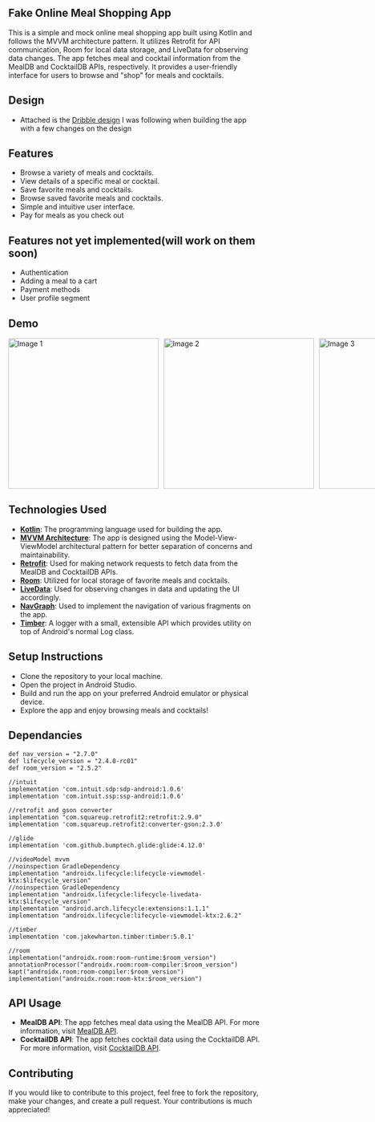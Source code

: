 ## Fake Online Meal Shopping App

This is a simple and mock online meal shopping app built using Kotlin and follows the MVVM architecture pattern. It utilizes Retrofit for API communication, Room for local data storage, and LiveData for observing data changes.
The app fetches meal and cocktail information from the MealDB and CocktailDB APIs, respectively. It provides a user-friendly interface for users to browse and "shop" for meals and cocktails.

## Design
- Attached is the [Dribble design](https://dribbble.com/shots/21826039-Food-App-Design) I was following when building the app with a few changes on the design

## Features

- Browse a variety of meals and cocktails.
- View details of a specific meal or cocktail.
- Save favorite meals and cocktails.
- Browse saved favorite meals and cocktails.
- Simple and intuitive user interface.
- Pay for meals as you check out

 ## Features not yet implemented(will work on them soon)
 
- Authentication
- Adding a meal to a cart
- Payment methods
- User profile segment

## Demo

<div style="display: flex; flex-direction: row;">
  <img src="https://github.com/Dbriane208/FoodDeliveryApp/blob/main/Images/Home%20Screen.png" alt="Image 1" width="300" style="margin-right: 10px;">
  <img src="https://github.com/Dbriane208/FoodDeliveryApp/blob/main/Images/Demo%201.png" alt="Image 2" width="300" style="margin-right: 10px;">
  <img src="https://github.com/Dbriane208/FoodDeliveryApp/blob/main/Images/Favorites.png" alt="Image 3" width="300" style="margin-right: 10px;">
  <img src="https://github.com/Dbriane208/FoodDeliveryApp/blob/main/Images/Search%20feature.png" alt="Image 3" width="300" style="margin-right: 10px;">
  <img src="https://github.com/Dbriane208/FoodDeliveryApp/blob/main/Images/categories%20page.png" alt="Image 3" width="300" style="margin-right: 10px;">
</div>

## Technologies Used

- <b>[Kotlin](https://kotlinlang.org/)</b>: The programming language used for building the app.
- <b>[MVVM Architecture](https://developer.android.com/topic/architecture)</b>: The app is designed using the Model-View-ViewModel architectural pattern for better separation of concerns and maintainability.
- <b>[Retrofit](https://square.github.io/retrofit/)</b>: Used for making network requests to fetch data from the MealDB and CocktailDB APIs.
- <b>[Room](https://developer.android.com/jetpack/androidx/releases/room)</b>: Utilized for local storage of favorite meals and cocktails.
- <b>[LiveData](https://developer.android.com/topic/libraries/architecture/livedata)</b>: Used for observing changes in data and updating the UI accordingly.
- <b>[NavGraph](https://developer.android.com/guide/navigation/get-started)</b>: Used to implement the navigation of various fragments on the app.
- <b>[Timber](https://github.com/JakeWharton/timber)</b>: A logger with a small, extensible API which provides utility on top of Android's normal Log class.

## Setup Instructions

- Clone the repository to your local machine.
- Open the project in Android Studio.
- Build and run the app on your preferred Android emulator or physical device.
- Explore the app and enjoy browsing meals and cocktails!

## Dependancies
  
    def nav_version = "2.7.0"
    def lifecycle_version = "2.4.0-rc01"
    def room_version = "2.5.2"

    //intuit
    implementation 'com.intuit.sdp:sdp-android:1.0.6'
    implementation 'com.intuit.ssp:ssp-android:1.0.6'

    //retrofit and gson converter
    implementation "com.squareup.retrofit2:retrofit:2.9.0"
    implementation 'com.squareup.retrofit2:converter-gson:2.3.0'

    //glide
    implementation 'com.github.bumptech.glide:glide:4.12.0'

    //videoModel mvvm
    //noinspection GradleDependency
    implementation "androidx.lifecycle:lifecycle-viewmodel-ktx:$lifecycle_version"
    //noinspection GradleDependency
    implementation "androidx.lifecycle:lifecycle-livedata-ktx:$lifecycle_version"
    implementation "android.arch.lifecycle:extensions:1.1.1"
    implementation "androidx.lifecycle:lifecycle-viewmodel-ktx:2.6.2"

    //timber
    implementation 'com.jakewharton.timber:timber:5.0.1'

    //room
    implementation("androidx.room:room-runtime:$room_version")
    annotationProcessor("androidx.room:room-compiler:$room_version")
    kapt("androidx.room:room-compiler:$room_version")
    implementation("androidx.room:room-ktx:$room_version")

## API Usage

- <b>MealDB API</b>: The app fetches meal data using the MealDB API. For more information, visit [MealDB API](https://www.themealdb.com/api.php).
- <b>CocktailDB API</b>: The app fetches cocktail data using the CocktailDB API. For more information, visit [CocktailDB API](https://thecocktaildb.com/api.php).

## Contributing
If you would like to contribute to this project, feel free to fork the repository, make your changes, and create a pull request. Your contributions is much appreciated!
